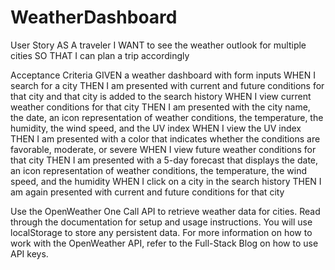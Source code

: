 # WeatherDashboard

User Story
AS A traveler
I WANT to see the weather outlook for multiple cities
SO THAT I can plan a trip accordingly

Acceptance Criteria
GIVEN a weather dashboard with form inputs
WHEN I search for a city
THEN I am presented with current and future conditions for that city and that city is added to the search history
WHEN I view current weather conditions for that city
THEN I am presented with the city name, the date, an icon representation of weather conditions, the temperature, the humidity, the wind speed, and the UV index
WHEN I view the UV index
THEN I am presented with a color that indicates whether the conditions are favorable, moderate, or severe
WHEN I view future weather conditions for that city
THEN I am presented with a 5-day forecast that displays the date, an icon representation of weather conditions, the temperature, the wind speed, and the humidity
WHEN I click on a city in the search history
THEN I am again presented with current and future conditions for that city

Use the OpenWeather One Call API to retrieve weather data for cities. Read through the documentation for setup and usage instructions. You will use localStorage to store any persistent data. For more information on how to work with the OpenWeather API, refer to the Full-Stack Blog on how to use API keys.

